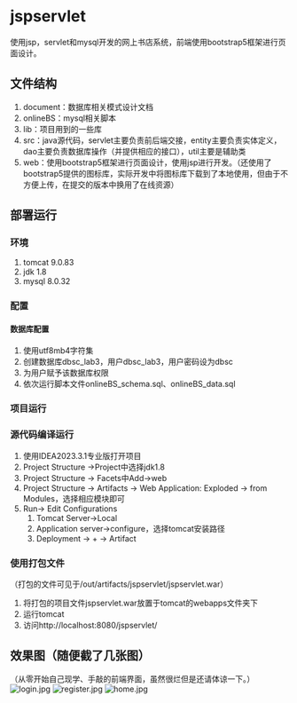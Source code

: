 # jspservlet
使用jsp，servlet和mysql开发的网上书店系统，前端使用bootstrap5框架进行页面设计。

## 文件结构
1. document：数据库相关模式设计文档
2. onlineBS：mysql相关脚本
3. lib：项目用到的一些库
4. src：java源代码，servlet主要负责前后端交接，entity主要负责实体定义，dao主要负责数据库操作（并提供相应的接口），util主要是辅助类
5. web：使用bootstrap5框架进行页面设计，使用jsp进行开发。（还使用了bootstrap5提供的图标库，实际开发中将图标库下载到了本地使用，但由于不方便上传，在提交的版本中换用了在线资源）

## 部署运行

### 环境
1. tomcat 9.0.83
2. jdk 1.8
3. mysql 8.0.32

### 配置
#### 数据库配置

1. 使用utf8mb4字符集
2. 创建数据库dbsc_lab3，用户dbsc_lab3，用户密码设为dbsc
3. 为用户赋予该数据库权限
4. 依次运行脚本文件onlineBS_schema.sql、onlineBS_data.sql

### 项目运行

### 源代码编译运行

1. 使用IDEA2023.3.1专业版打开项目
2. Project Structure ->Project中选择jdk1.8
3. Project Structure -> Facets中Add->web
4. Project Structure -> Artifacts -> Web Application: Exploded -> from Modules，选择相应模块即可
5. Run-> Edit Configurations
    1. Tomcat Server->Local
    2. Application server->configure，选择tomcat安装路径
    3. Deployment -> + -> Artifact

### 使用打包文件
（打包的文件可见于/out/artifacts/jspservlet/jspservlet.war）
1. 将打包的项目文件jspservlet.war放置于tomcat的webapps文件夹下
2. 运行tomcat
3. 访问http://localhost:8080/jspservlet/

## 效果图（随便截了几张图）
（从零开始自己现学、手敲的前端界面，虽然很烂但是还请体谅一下。）
![login.jpg](https://github.com/lilixiyv/jspservlet/tree/main/img/login.jpg)
![register.jpg](https://github.com/lilixiyv/jspservlet/tree/main/img/register.jpg)
![home.jpg](https://github.com/lilixiyv/jspservlet/tree/main/img/home.jpg)

